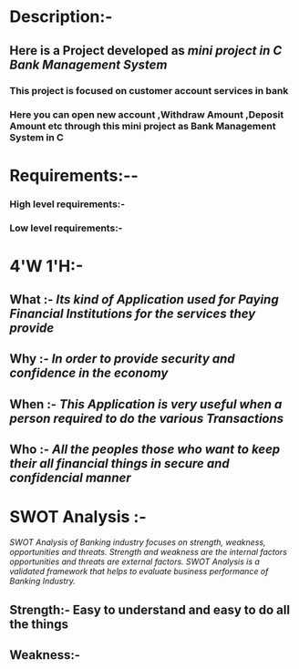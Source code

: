 # Description:-
## Here is a Project developed as *mini project in C Bank Management System*  
### This project is focused on customer account services in bank
### Here you can **open new account ,Withdraw Amount ,Deposit Amount etc** through this mini project as Bank Management System in C
                 

# Requirements:--
### High level requirements:-




### Low level requirements:-




# 4'W 1'H:-
  ## What :- *Its kind of Application used for Paying Financial Institutions for the services they provide* 
  ## Why :- *In order to provide security and confidence in the economy*
  ## When :- *This Application is very useful when a person required to do the various Transactions* 
  ## Who :- *All the peoples those who want to keep their all financial things in secure and confidencial manner*


# SWOT Analysis :-
*SWOT Analysis of Banking industry focuses on strength, weakness, opportunities and threats. Strength and weakness are the internal factors opportunities and threats are external factors.*
*SWOT Analysis is a validated framework that helps to evaluate business performance of Banking Industry.*
  ## Strength:- Easy to understand and easy to do all the things
  ## Weakness:- 
